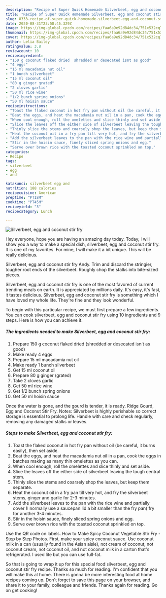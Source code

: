 ```yaml
---
description: "Recipe of Super Quick Homemade Silverbeet, egg and coconut stir fry"
title: "Recipe of Super Quick Homemade Silverbeet, egg and coconut stir fry"
slug: 8333-recipe-of-super-quick-homemade-silverbeet-egg-and-coconut-stir-fry
date: 2020-08-31T23:58:45.329Z
image: https://img-global.cpcdn.com/recipes/faa6a9e92d84dc34/751x532cq70/silverbeet-egg-and-coconut-stir-fry-recipe-main-photo.jpg
thumbnail: https://img-global.cpcdn.com/recipes/faa6a9e92d84dc34/751x532cq70/silverbeet-egg-and-coconut-stir-fry-recipe-main-photo.jpg
cover: https://img-global.cpcdn.com/recipes/faa6a9e92d84dc34/751x532cq70/silverbeet-egg-and-coconut-stir-fry-recipe-main-photo.jpg
author: Lelia Bailey
ratingvalue: 3.8
reviewcount: 10
recipeingredient:
- "150 g coconut flaked dried  shredded or desecated isnt as good"
- "4 eggs"
- "15 ml macadamia nut oil"
- "1 bunch silverbeet"
- "15 ml coconut oil"
- "80 g ginger grated"
- "2 cloves garlic"
- "50 ml rice wine"
- "1/2 bunch spring onions"
- "50 ml hoisin sauce"
recipeinstructions:
- "Toast the flaked coconut in hot fry pan without oil (be careful, it burns easily), then set aside."
- "Beat the eggs, and heat the macadamia nut oil in a pan, cook the eggs in batches making as many thin omelettes as you can."
- "When cool enough, roll the omelettes and slice thinly and set aside."
- "Slice the leaves off the either side of silverbeet leaving the tough central stem."
- "Thinly slice the stems and coarsely shop the leaves, but keep them separate."
- "Heat the coconut oil in a fry pan till very hot, and fry the silverbeet stems, ginger and garlic for 2-3 minutes."
- "Add the silverbeet leaves to the pan with the rice wine and partially cover (I normally use a saucepan lid a bit smaller than the fry pan) fry for another 3-4 minutes."
- "Stir in the hoisin sauce, finely sliced spring onions and egg."
- "Serve over brown rice with the toasted coconut sprinkled on top."
categories:
- Recipe
tags:
- silverbeet
- egg
- and

katakunci: silverbeet egg and 
nutrition: 188 calories
recipecuisine: American
preptime: "PT18M"
cooktime: "PT45M"
recipeyield: "3"
recipecategory: Lunch

---
```



![Silverbeet, egg and coconut stir fry](https://img-global.cpcdn.com/recipes/faa6a9e92d84dc34/751x532cq70/silverbeet-egg-and-coconut-stir-fry-recipe-main-photo.jpg)

Hey everyone, hope you are having an amazing day today. Today, I will show you a way to make a special dish, silverbeet, egg and coconut stir fry. It is one of my favorites. For mine, I will make it a bit unique. This will be really delicious.

Silverbeet, egg and coconut stir fry Andy. Trim and discard the stringier, tougher root ends of the silverbeet. Roughly chop the stalks into bite-sized pieces.

Silverbeet, egg and coconut stir fry is one of the most favored of current trending meals on earth. It is appreciated by millions daily. It's easy, it's fast, it tastes delicious. Silverbeet, egg and coconut stir fry is something which I have loved my whole life. They're fine and they look wonderful.


To begin with this particular recipe, we must first prepare a few ingredients. You can cook silverbeet, egg and coconut stir fry using 10 ingredients and 9 steps. Here is how you can achieve it.

<!--inarticleads1-->

##### The ingredients needed to make Silverbeet, egg and coconut stir fry:

1. Prepare 150 g coconut flaked dried  (shredded or desecated isn&#39;t as good)
1. Make ready 4 eggs
1. Prepare 15 ml macadamia nut oil
1. Make ready 1 bunch silverbeet
1. Get 15 ml coconut oil
1. Prepare 80 g ginger (grated)
1. Take 2 cloves garlic
1. Get 50 ml rice wine
1. Get 1/2 bunch spring onions
1. Get 50 ml hoisin sauce


Once the water is gone, and the gourd is tender, it is ready. Ridge Gourd, Egg and Coconut Stir Fry. Notes: Silverbeet is highly perishable so correct storage is essential to prolong life. Handle with care and check regularly, removing any damaged stalks or leaves. 

<!--inarticleads2-->

##### Steps to make Silverbeet, egg and coconut stir fry:

1. Toast the flaked coconut in hot fry pan without oil (be careful, it burns easily), then set aside.
1. Beat the eggs, and heat the macadamia nut oil in a pan, cook the eggs in batches making as many thin omelettes as you can.
1. When cool enough, roll the omelettes and slice thinly and set aside.
1. Slice the leaves off the either side of silverbeet leaving the tough central stem.
1. Thinly slice the stems and coarsely shop the leaves, but keep them separate.
1. Heat the coconut oil in a fry pan till very hot, and fry the silverbeet stems, ginger and garlic for 2-3 minutes.
1. Add the silverbeet leaves to the pan with the rice wine and partially cover (I normally use a saucepan lid a bit smaller than the fry pan) fry for another 3-4 minutes.
1. Stir in the hoisin sauce, finely sliced spring onions and egg.
1. Serve over brown rice with the toasted coconut sprinkled on top.


Use the QR code on labels. How to Make Spicy Coconut Vegetable Stir Fry - Step by Step Photos. First, make your spicy coconut sauce. Use coconut milk in a can (usually found in the Asian aisle), not cream of coconut, not coconut cream, not coconut oil, and not coconut milk in a carton that&#39;s refrigerated. I used lite but you can use full-fat. 

So that is going to wrap it up for this special food silverbeet, egg and coconut stir fry recipe. Thanks so much for reading. I'm confident that you will make this at home. There is gonna be more interesting food at home recipes coming up. Don't forget to save this page on your browser, and share it to your family, colleague and friends. Thanks again for reading. Go on get cooking!
